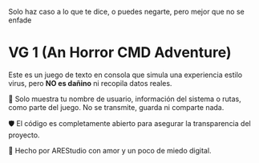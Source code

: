 Solo haz caso a lo que te dice, o puedes negarte, pero mejor que no se enfade

# VG 1 (An Horror CMD Adventure)

Este es un juego de texto en consola que simula una experiencia estilo virus, pero **NO es dañino** ni recopila datos reales.

📌 Solo muestra tu nombre de usuario, información del sistema o rutas, como parte del juego. No se transmite, guarda ni comparte nada.

🛡️ El código es completamente abierto para asegurar la transparencia del proyecto.

🔧 Hecho por AREStudio con amor y un poco de miedo digital.
